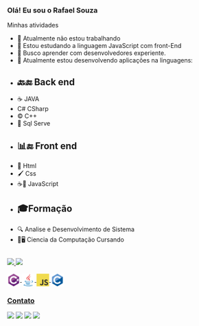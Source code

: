 ### Olá! Eu sou o Rafael Souza



Minhas atividades

- 🔭 Atualmente não estou trabalhando 
- 🌱 Estou estudando a linguagem JavaScript com front-End
- 👯 Busco aprender com desenvolvedores experiente.
- 👀 Atualmente estou desenvolvendo aplicações na linguagens:
- ##   🔙🔚 Back end
- ☕ JAVA
- C# CSharp
- ©  C++
- 🎲 Sql Serve
- ## 📊🔚 Front end 
- 📝 Html
- 🖌 Css
- ☕🔐 JavaScript
- ##  🎓Formação 
- 🔍 Analise e Desenvolvimento de Sistema 
- 🧪🖥 Ciencia da Computação Cursando


##

<div>
<a href="https://github.com/Rafael-H-Souza/Rafael-H-Souza">
  <img height="175em" src="https://github-readme-stats.vercel.app/api?username=Rafael-H-Souza&show_icons=true&theme=dracula&include_all_commits=true&count_private=true"/>
  <img height="170em" src="https://github-readme-stats.vercel.app/api/top-langs/?username=Rafael-H-Souza/&layout=compact&langs_count=16&theme=dracula"/>
</div>
  

  
<div style = "display: inline_block"><br>
    <img align ="center" alt="Rafa-Csharp" height="30" width "40" src="https://github.com/devicons/devicon/blob/master/icons/csharp/csharp-original.svg">
     <img align ="center" alt="Rafa-Java" height="30" width "40" src="https://github.com/devicons/devicon/blob/master/icons/java/java-original.svg">
     <img align ="center" alt="Rafa-JavaScript" height="30" width "40" src="https://github.com/devicons/devicon/blob/master/icons/javascript/javascript-original.svg">
     <img align ="center" alt="Rafa-c" height="30" width "40" src="https://github.com/devicons/devicon/blob/master/icons/c/c-original.svg">
</div>
  
### Contato
  
<div>
    <a href = "https://www.linkedin.com/in/rafael-henrique-de-souza" target = "_black"><img src ="https://img.shields.io/badge/LinkedIn-0077B5?style=for-the-badge&logo=linkedin&logoColor=white" target = "_black"></a>  
  <a href = "https://twitter.com/Rafa_h_souza" target = "_black"><img src ="https://img.shields.io/badge/Twitter-1DA1F2?style=for-the-badge&logo=twitter&logoColor=white" target = "_black"></a>
  <a href = "https://www.instagram.com/rafael.h.souz/" target = "_black"><img src ="https://img.shields.io/badge/Instagram-E4405F?style=for-the-badge&logo=instagram&logoColor=white" target = "_black"></a>
  <a href = "mailto:rafael.h.souza@outlook.com" target = "_black"><img src ="https://img.shields.io/badge/Microsoft_Outlook-0078D4?style=for-the-badge&logo=microsoft-outlook&logoColor=white" target = "_black"></a>
  </div>
  
  
  ##
  
